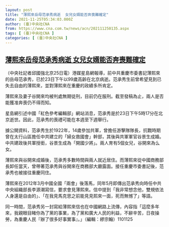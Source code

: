 ```yaml
---
layout: post
title: "薄熙來岳母范承秀病逝  女兒女婿能否奔喪難確定"
date: 2021-11-25T05:34:03.000Z
author: (臺)中央社CNA
from: https://www.cna.com.tw/news/acn/202111250135.aspx
tags: [ (臺)中央社CNA ]
categories: [ (臺)中央社CNA ]
---
```

<!--1637818443000-->
[薄熙來岳母范承秀病逝  女兒女婿能否奔喪難確定](https://www.cna.com.tw/news/acn/202111250135.aspx)
------

<div>
<div></div><div><p>（中央社記者邱國強北京25日電）港媒星島網報導，前中共重慶市委書記薄熙來的岳母范承秀，已於23日下午以99歲高齡在北京病逝。范承秀生前曾希望見到已失去自由的薄熙來，並對薄熙來在重慶的政績多所肯定。</p><p>薄熙來及妻子谷開來均被判處無期徒刑，目前仍在服刑。截至發稿為止，兩人是否能獲准奔喪仍不得而知。</p><p>星島網引述中國「紅色參考編輯部」網站消息，范承秀是於23日下午5時17分在北京逝世。因此，范承秀的喪禮可能在本週至下週舉行。</p><p>據公開資料，范承秀生於1922年，14歲參加共軍，曾擔任游擊隊隊長，抗戰時期曾在太行山區擔任中共建立的「婦女救國會」幹部，其後與共軍軍官谷景生成婚。中共建政後共軍授銜，谷景生成為「開國少將」。兩人育有5個女兒，谷開來為么女。</p><p>薄熙來與谷開來成婚後，范承秀多數時間與兩人就近居住。而薄熙來從中國商務部長卸任當天，曾帶著范承秀與谷開來在商務部大廳露面。接任重慶市委書記後，范承秀也被接往重慶同住。</p><p>薄熙來在2012年3月中國全國「兩會」後落馬，同年5月即傳出范承秀向時任中共中央組織部長李源潮寫信，要求會見薄熙來。信中提到「我非常想念他，雙規依法人身還是自由的」、「在我見馬克思之前能見見熙來一面，死而無憾了」等語。</p><p>同一時間，范承秀另一封寫給薄熙來信也在中國網路上流傳，內容指「這麼多年來，我親眼目睹你為了黨的事業，為了黨和廣大人民的利益，不辭辛苦，日夜操勞，為重慶人民『辦了很多好事實事』。」（編輯：繆宗翰）1101125</p></div>
</div>
